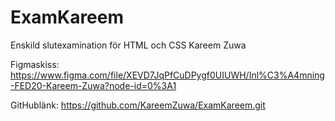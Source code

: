 # ExamKareem
Enskild slutexamination för HTML och CSS Kareem Zuwa

Figmaskiss: https://www.figma.com/file/XEVD7JqPfCuDPygf0UIUWH/Inl%C3%A4mning-FED20-Kareem-Zuwa?node-id=0%3A1

GitHublänk: https://github.com/KareemZuwa/ExamKareem.git
